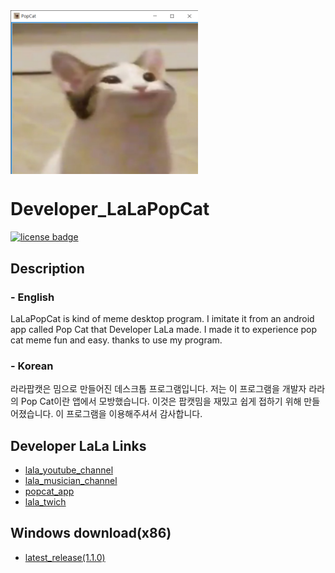 <img src="images/image_banner.png" align="middle" width="300"/>

# Developer_LaLaPopCat

[![license badge](https://img.shields.io/badge/license-Apache--2.0-green.svg)](LICENSE)

## Description

### - English

LaLaPopCat is kind of meme desktop program. 
I imitate it from an android app called Pop Cat that Developer LaLa made.
I made it to experience pop cat meme fun and easy.
thanks to use my program.

### - Korean

라라팝캣은 밈으로 만들어진 데스크톱 프로그램입니다.
저는 이 프로그램을 개발자 라라의 Pop Cat이란 앱에서 모방했습니다.
이것은 팝캣밈을 재밌고 쉽게 접하기 위해 만들어졌습니다.
이 프로그램을 이용해주셔서 감사합니다.

## Developer LaLa Links
- [lala_youtube_channel](https://www.youtube.com/channel/UCjWnBKjlXv550KDiBjtW8vQ)
- [lala_musician_channel](https://www.youtube.com/channel/UCJNLrj-wG33oruAGnlamPAw)
- [popcat_app](https://play.google.com/store/apps/details?id=kr.pe.lala.popcat)
- [lala_twich](https://www.twitch.tv/developerlala)

## Windows download(x86)
- [latest_release(1.1.0)](https://github.com/firecomputer/Developer_LaLaPopCat/raw/main/1.0.0/PopCat_Setup.msi)
